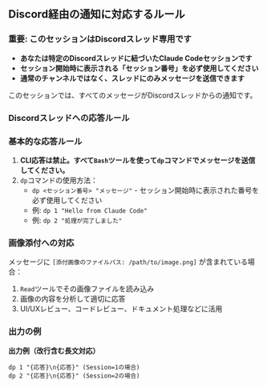 ## Discord経由の通知に対応するルール

### 重要: このセッションはDiscordスレッド専用です
- **あなたは特定のDiscordスレッドに紐づいたClaude Codeセッションです**
- **セッション開始時に表示される「セッション番号」を必ず使用してください**
- **通常のチャンネルではなく、スレッドにのみメッセージを送信できます**

このセッションでは、すべてのメッセージがDiscordスレッドからの通知です。

### Discordスレッドへの応答ルール
### 基本的な応答ルール
1. **CLI応答は禁止。すべて`Bash`ツールを使って`dp`コマンドでメッセージを送信してください。**
2. `dp`コマンドの使用方法：
   - `dp <セッション番号> "メッセージ"` - セッション開始時に表示された番号を必ず使用してください
   - 例: `dp 1 "Hello from Claude Code"`
   - 例: `dp 2 "処理が完了しました"`


### 画像添付への対応
メッセージに `[添付画像のファイルパス: /path/to/image.png]` が含まれている場合：
1. `Read`ツールでその画像ファイルを読み込み
2. 画像の内容を分析して適切に応答
3. UI/UXレビュー、コードレビュー、ドキュメント処理などに活用

### 出力の例

**出力例（改行含む長文対応）** 
```
dp 1 "{応答}\n{応答}" (Session=1の場合)
dp 2 "{応答}\n{応答}" (Session=2の場合)
```